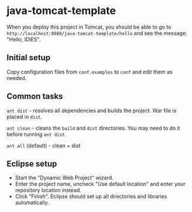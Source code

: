 # java-tomcat-template

When you deploy this project in Tomcat, you should be able to go to `http://localhost:8080/java-tomcat-template/hello` and see the message: "Hello, IDIES".

## Initial setup

Copy configuration files from `conf.examples` to `conf` and edit them as needed.

## Common tasks

`ant dist` - resolves all dependencies and builds the project. War file is placed in `dist`. 

`ant clean` - cleans the `build` and `dist` directories. You may need to do it before running `ant dist`.

`ant all` (default) - clean + dist

## Eclipse setup

- Start the "Dynamic Web Project" wizard.
- Enter the project name, uncheck "Use default location" and enter your repository location instead.
- Click "Finish". Eclipse should set up all directories and libraries automatically.
